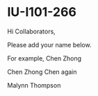 # IU-I101-266

Hi Collaborators,

Please add your name below. 

For example, Chen Zhong

Chen Zhong Chen again

Malynn Thompson
